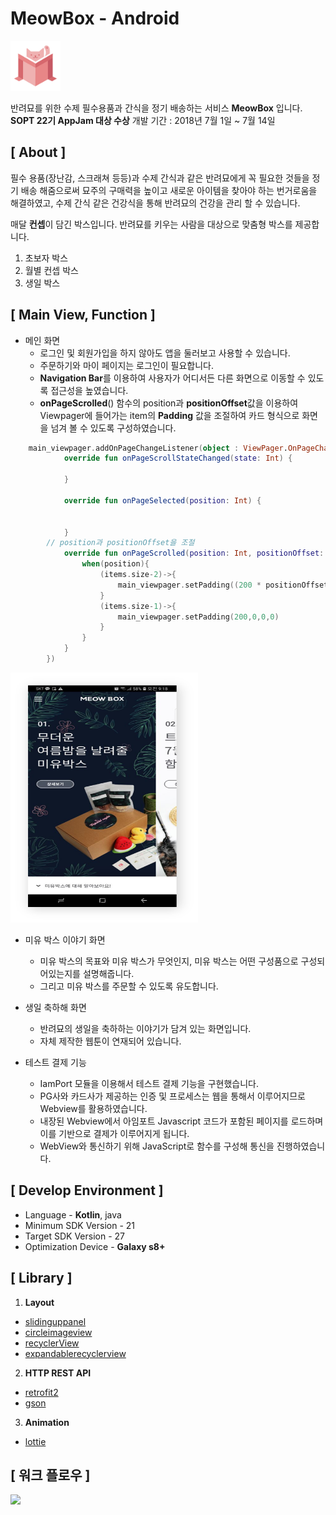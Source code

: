 # MeowBox - Android

<img src="image/meow_box.png" width="80">

반려묘를 위한 수제 필수용품과 간식을 정기 배송하는 서비스 **MeowBox** 입니다.
**SOPT 22기 AppJam 대상 수상**
개발 기간 : 2018년 7월 1일 ~ 7월 14일

## [ About ]

필수 용품(장난감, 스크래쳐 등등)과 수제 간식과 같은 반려묘에게 꼭 필요한 것들을 정기 배송 해줌으로써 묘주의 구매력을 높이고 새로운 아이템을 찾아야 하는 번거로움을 해결하였고, 수제 간식 같은 건강식을 통해 반려묘의 건강을 관리 할 수 있습니다. 

매달 **컨셉**이 담긴 박스입니다.
반려묘를 키우는 사람을 대상으로 맞춤형 박스를 제공합니다.
1. 초보자 박스
2. 월별 컨셉 박스
3. 생일 박스

## [ Main View, Function ]


* 메인 화면
	* 로그인 및 회원가입을 하지 않아도 앱을 둘러보고 사용할 수 있습니다.
	* 주문하기와 마이 페이지는 로그인이 필요합니다.
	* **Navigation Bar**를 이용하여 사용자가 어디서든 다른 화면으로 이동할 수 있도록 접근성을 높였습니다.
	* **onPageScrolled**() 함수의 position과 **positionOffset**값을 이용하여 Viewpager에 들어가는 item의 **Padding** 값을 조절하여 카드 형식으로 화면을 넘겨 볼 수 있도록 구성하였습니다. 

```kotlin
    main_viewpager.addOnPageChangeListener(object : ViewPager.OnPageChangeListener{
            override fun onPageScrollStateChanged(state: Int) {

            }
	    
            override fun onPageSelected(position: Int) {
           

            }
	    // position과 positionOffset을 조절
            override fun onPageScrolled(position: Int, positionOffset: Float, positionOffsetPixels: Int) {
                when(position){
                    (items.size-2)->{
                        main_viewpager.setPadding((200 * positionOffset).toInt(),0,200 - (200*positionOffset).toInt(),0)
                    }
                    (items.size-1)->{
                        main_viewpager.setPadding(200,0,0,0)
                    }
                }
            }
        })
```

<img src="image/meowbox_main.png" width="300" height="400">

* 미유 박스 이야기 화면
	* 미유 박스의 목표와 미유 박스가 무엇인지, 미유 박스는 어떤 구성품으로 구성되어있는지를 설명해줍니다.
	* 그리고 미유 박스를 주문할 수 있도록 유도합니다. 

* 생일 축하해 화면
	* 반려묘의 생일을 축하하는 이야기가 담겨 있는 화면입니다.
	* 자체 제작한 웹툰이 연재되어 있습니다. 

* 테스트 결제 기능
	* IamPort 모듈을 이용해서 테스트 결제 기능을 구현했습니다.
	* PG사와 카드사가 제공하는 인증 및 프로세스는 웹을 통해서 이루어지므로 Webview를 활용하였습니다.
	* 내장된 Webview에서 아임포트 Javascript 코드가 포함된 페이지를 로드하며 이를 기반으로 결제가 이루어지게 됩니다. 
	* WebView와 통신하기 위해 JavaScript로 함수를 구성해 통신을 진행하였습니다.


## [ Develop Environment ]

* Language - **Kotlin**, java
* Minimum SDK Version - 21
* Target SDK Version - 27
* Optimization Device - **Galaxy s8+**


## [ Library ]

1. **Layout**
* [slidinguppanel](https://github.com/umano/AndroidSlidingUpPanel)
* [circleimageview](https://github.com/hdodenhof/CircleImageView)
* [recyclerView](https://developer.android.com/guide/topics/ui/layout/recyclerview)
* [expandablerecyclerview](https://github.com/thoughtbot/expandable-recycler-view)

2. **HTTP REST API**
* [retrofit2](https://github.com/square/retrofit)
* [gson](https://github.com/google/gson)

3. **Animation**
* [lottie](https://github.com/airbnb/lottie-android)


## [ 워크 플로우 ]

![](/image/meow_box_workflow.png)


